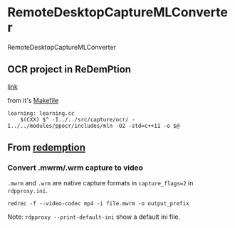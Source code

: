 # RemoteDesktopCaptureMLConverter
RemoteDesktopCaptureMLConverter


## OCR project in ReDemPtion

[link](../redemption/projects/ocr1/README.md)

from it's [Makefile](../redemption/projects/ocr1/Makefile)
```
learning: learning.cc
    $(CXX) $^ -I../../src/capture/ocr/ -I../../modules/ppocr/includes/mln -O2 -std=c++11 -o $@
```



## From [redemption](../redemption/projects/ocr1/README.md#Convert)
### Convert .mwrm/.wrm capture to video

`.mwrm` and `.wrm` are native capture formats in `capture_flags=2` in `rdpproxy.ini`.

    redrec -f --video-codec mp4 -i file.mwrm -o output_prefix

Note: `rdpproxy --print-default-ini` show a default ini file.


